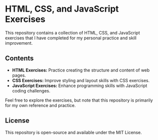 # HTML, CSS, and JavaScript Exercises

This repository contains a collection of HTML, CSS, and JavaScript exercises that I have completed for my personal practice and skill improvement.

## Contents

- **HTML Exercises:** Practice creating the structure and content of web pages.
- **CSS Exercises:** Improve styling and layout skills with CSS exercises.
- **JavaScript Exercises:** Enhance programming skills with JavaScript coding challenges.

Feel free to explore the exercises, but note that this repository is primarily for my own reference and practice.

## License

This repository is open-source and available under the MIT License. 